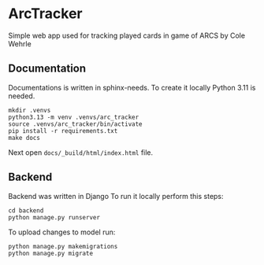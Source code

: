 # ArcTracker
Simple web app used for tracking played cards in game of ARCS by Cole Wehrle


## Documentation

Documentations is written in sphinx-needs.
To create it locally Python 3.11 is needed.
```
mkdir .venvs
python3.13 -m venv .venvs/arc_tracker
source .venvs/arc_tracker/bin/activate
pip install -r requirements.txt
make docs
```
Next open ```docs/_build/html/index.html``` file.

## Backend
Backend was written in Django
To run it locally perform this steps:
```
cd backend
python manage.py runserver
```
To upload changes to model run:
```
python manage.py makemigrations
python manage.py migrate
```
